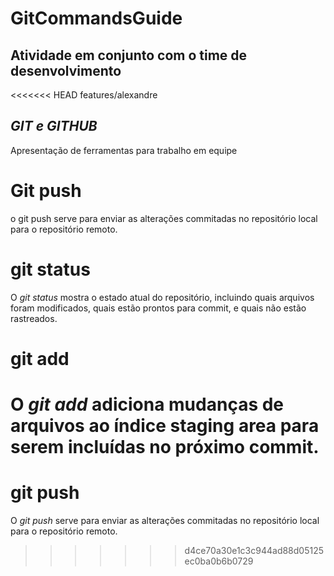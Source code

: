 # GitCommandsGuide
## Atividade em conjunto com o time de desenvolvimento

<<<<<<< HEAD
features/alexandre
## *GIT e GITHUB*
Apresentação de ferramentas para trabalho em equipe


# Git push
o git push serve para enviar as alterações commitadas no repositório local para o repositório remoto.

# git status
O *git status* mostra o estado atual do repositório, incluindo quais arquivos foram modificados, quais estão prontos para commit, e quais não estão rastreados.

# git add
O *git add* adiciona mudanças de arquivos ao índice staging area para serem incluídas no próximo commit.
=======
# git push
O *git push* serve para enviar as alterações commitadas no repositório local para o repositório remoto.
>>>>>>> d4ce70a30e1c3c944ad88d05125ec0ba0b6b0729

